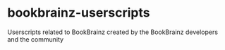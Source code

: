 # bookbrainz-userscripts
Userscripts related to BookBrainz created by the BookBrainz developers and the community
